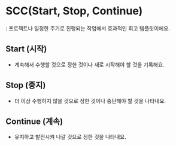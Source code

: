 # SCC(Start, Stop, Continue)

: 프로젝트나 일정한 주기로 진행되는 작업에서 효과적인 회고 템플릿이에요.

## Start (시작) 

- 계속해서 수행할 것으로 정한 것이나 새로 시작해야 할 것을 기록해요.

## Stop (중지) 

- 더 이상 수행하지 않을 것으로 정한 것이나 중단해야 할 것을 나타내요.

## Continue (계속) 

- 유지하고 발전시켜 나갈 것으로 정한 것을 나타내요.
